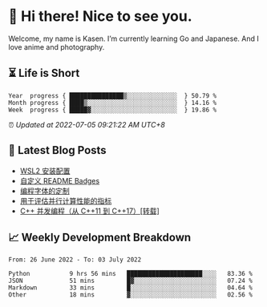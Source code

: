 <h1>👋 Hi there! Nice to see you.</h1>

Welcome, my name is Kasen. I’m currently learning Go and Japanese. And I love anime and photography.


## ⏳ Life is Short

<!-- Start of Time Progress Bar -->
``` text
Year  progress { ███████████████▒░░░░░░░░░░░░░░  } 50.79 %
Month progress { ████▒░░░░░░░░░░░░░░░░░░░░░░░░░  } 14.16 %
Week  progress { █████▓░░░░░░░░░░░░░░░░░░░░░░░░  } 19.86 %
```

⏰ *Updated at 2022-07-05 09:21:22 AM UTC+8*

<!-- End of Time Progress Bar -->

## 📝 Latest Blog Posts

<!-- BLOG-POST-LIST:START -->
- [WSL2 安装配置](https://blog.imkasen.com/wsl2-config.html)
- [自定义 README Badges](https://blog.imkasen.com/custom-readme-badges.html)
- [编程字体的定制](https://blog.imkasen.com/coding-fonts-configuration.html)
- [用于评估并行计算性能的指标](https://blog.imkasen.com/parallel-performance-metrics.html)
- [C++ 并发编程（从 C++11 到 C++17）[转载]](https://blog.imkasen.com/cpp-concurrency.html)
<!-- BLOG-POST-LIST:END -->

## 📈 Weekly Development Breakdown

<!--START_SECTION:waka-->

```text
From: 26 June 2022 - To: 03 July 2022

Python           9 hrs 56 mins   █████████████████████░░░░   83.36 %
JSON             51 mins         █▓░░░░░░░░░░░░░░░░░░░░░░░   07.24 %
Markdown         33 mins         █░░░░░░░░░░░░░░░░░░░░░░░░   04.64 %
Other            18 mins         ▓░░░░░░░░░░░░░░░░░░░░░░░░   02.56 %
```

<!--END_SECTION:waka-->
